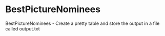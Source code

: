# BestPictureNominees
BestPictureNominees - Create a pretty table and store the output in a file called output.txt
